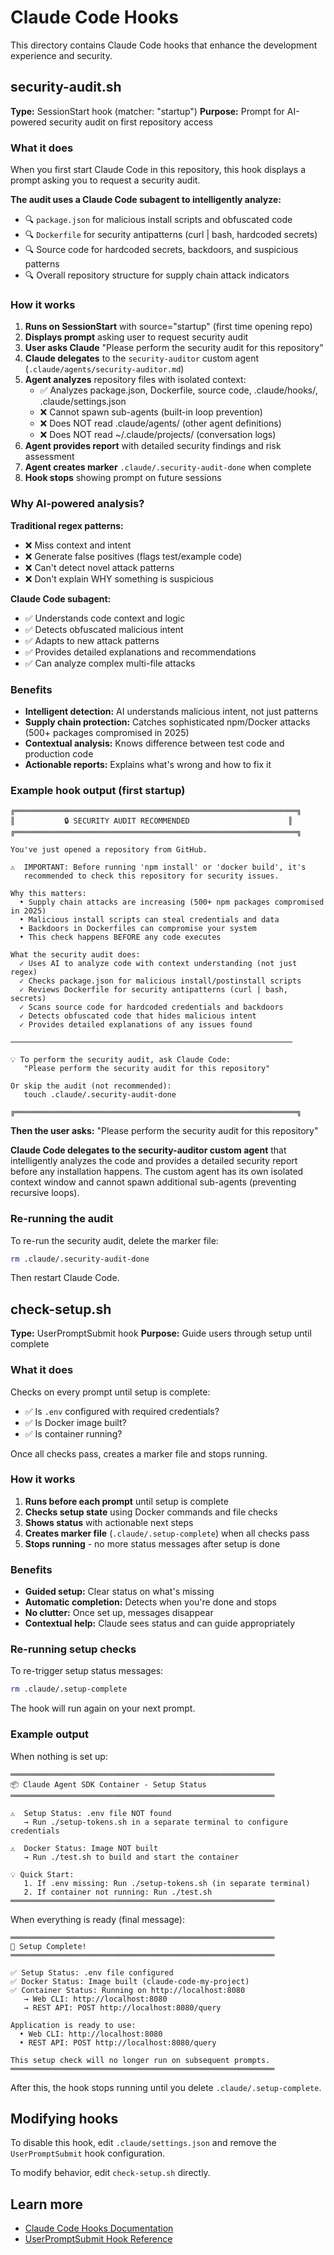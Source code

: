 # Claude Code Hooks

This directory contains Claude Code hooks that enhance the development experience and security.

## security-audit.sh

**Type:** SessionStart hook (matcher: "startup")
**Purpose:** Prompt for AI-powered security audit on first repository access

### What it does

When you first start Claude Code in this repository, this hook displays a prompt asking you to request a security audit.

**The audit uses a Claude Code subagent to intelligently analyze:**
- 🔍 `package.json` for malicious install scripts and obfuscated code
- 🔍 `Dockerfile` for security antipatterns (curl | bash, hardcoded secrets)
- 🔍 Source code for hardcoded secrets, backdoors, and suspicious patterns
- 🔍 Overall repository structure for supply chain attack indicators

### How it works

1. **Runs on SessionStart** with source="startup" (first time opening repo)
2. **Displays prompt** asking user to request security audit
3. **User asks Claude** "Please perform the security audit for this repository"
4. **Claude delegates** to the `security-auditor` custom agent (`.claude/agents/security-auditor.md`)
5. **Agent analyzes** repository files with isolated context:
   - ✅ Analyzes package.json, Dockerfile, source code, .claude/hooks/, .claude/settings.json
   - ❌ Cannot spawn sub-agents (built-in loop prevention)
   - ❌ Does NOT read .claude/agents/ (other agent definitions)
   - ❌ Does NOT read ~/.claude/projects/ (conversation logs)
6. **Agent provides report** with detailed security findings and risk assessment
7. **Agent creates marker** `.claude/.security-audit-done` when complete
8. **Hook stops** showing prompt on future sessions

### Why AI-powered analysis?

**Traditional regex patterns:**
- ❌ Miss context and intent
- ❌ Generate false positives (flags test/example code)
- ❌ Can't detect novel attack patterns
- ❌ Don't explain WHY something is suspicious

**Claude Code subagent:**
- ✅ Understands code context and logic
- ✅ Detects obfuscated malicious intent
- ✅ Adapts to new attack patterns
- ✅ Provides detailed explanations and recommendations
- ✅ Can analyze complex multi-file attacks

### Benefits

- **Intelligent detection:** AI understands malicious intent, not just patterns
- **Supply chain protection:** Catches sophisticated npm/Docker attacks (500+ packages compromised in 2025)
- **Contextual analysis:** Knows difference between test code and production code
- **Actionable reports:** Explains what's wrong and how to fix it

### Example hook output (first startup)

```
╔═══════════════════════════════════════════════════════════════╗
║           🔒 SECURITY AUDIT RECOMMENDED                      ║
╔═══════════════════════════════════════════════════════════════╗

You've just opened a repository from GitHub.

⚠️  IMPORTANT: Before running 'npm install' or 'docker build', it's
   recommended to check this repository for security issues.

Why this matters:
  • Supply chain attacks are increasing (500+ npm packages compromised in 2025)
  • Malicious install scripts can steal credentials and data
  • Backdoors in Dockerfiles can compromise your system
  • This check happens BEFORE any code executes

What the security audit does:
  ✓ Uses AI to analyze code with context understanding (not just regex)
  ✓ Checks package.json for malicious install/postinstall scripts
  ✓ Reviews Dockerfile for security antipatterns (curl | bash, secrets)
  ✓ Scans source code for hardcoded credentials and backdoors
  ✓ Detects obfuscated code that hides malicious intent
  ✓ Provides detailed explanations of any issues found

───────────────────────────────────────────────────────────────

💡 To perform the security audit, ask Claude Code:
   "Please perform the security audit for this repository"

Or skip the audit (not recommended):
   touch .claude/.security-audit-done

╔═══════════════════════════════════════════════════════════════╗
```

**Then the user asks:** "Please perform the security audit for this repository"

**Claude Code delegates to the security-auditor custom agent** that intelligently analyzes the code and provides a detailed security report before any installation happens. The custom agent has its own isolated context window and cannot spawn additional sub-agents (preventing recursive loops).

### Re-running the audit

To re-run the security audit, delete the marker file:
```bash
rm .claude/.security-audit-done
```

Then restart Claude Code.

## check-setup.sh

**Type:** UserPromptSubmit hook
**Purpose:** Guide users through setup until complete

### What it does

Checks on every prompt until setup is complete:
- ✅ Is `.env` configured with required credentials?
- ✅ Is Docker image built?
- ✅ Is container running?

Once all checks pass, creates a marker file and stops running.

### How it works

1. **Runs before each prompt** until setup is complete
2. **Checks setup state** using Docker commands and file checks
3. **Shows status** with actionable next steps
4. **Creates marker file** (`.claude/.setup-complete`) when all checks pass
5. **Stops running** - no more status messages after setup is done

### Benefits

- **Guided setup:** Clear status on what's missing
- **Automatic completion:** Detects when you're done and stops
- **No clutter:** Once set up, messages disappear
- **Contextual help:** Claude sees status and can guide appropriately

### Re-running setup checks

To re-trigger setup status messages:
```bash
rm .claude/.setup-complete
```

The hook will run again on your next prompt.

### Example output

When nothing is set up:
```
═══════════════════════════════════════════════════════════
📦 Claude Agent SDK Container - Setup Status
═══════════════════════════════════════════════════════════

⚠️  Setup Status: .env file NOT found
   → Run ./setup-tokens.sh in a separate terminal to configure credentials

⚠️  Docker Status: Image NOT built
   → Run ./test.sh to build and start the container

💡 Quick Start:
   1. If .env missing: Run ./setup-tokens.sh (in separate terminal)
   2. If container not running: Run ./test.sh
═══════════════════════════════════════════════════════════
```

When everything is ready (final message):
```
═══════════════════════════════════════════════════════════
🎉 Setup Complete!
═══════════════════════════════════════════════════════════

✅ Setup Status: .env file configured
✅ Docker Status: Image built (claude-code-my-project)
✅ Container Status: Running on http://localhost:8080
   → Web CLI: http://localhost:8080
   → REST API: POST http://localhost:8080/query

Application is ready to use:
  • Web CLI: http://localhost:8080
  • REST API: POST http://localhost:8080/query

This setup check will no longer run on subsequent prompts.
═══════════════════════════════════════════════════════════
```

After this, the hook stops running until you delete `.claude/.setup-complete`.

## Modifying hooks

To disable this hook, edit `.claude/settings.json` and remove the `UserPromptSubmit` hook configuration.

To modify behavior, edit `check-setup.sh` directly.

## Learn more

- [Claude Code Hooks Documentation](https://docs.claude.com/en/docs/claude-code/hooks-guide)
- [UserPromptSubmit Hook Reference](https://docs.claude.com/en/docs/claude-code/hooks)
